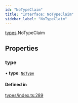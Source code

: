 ```yaml
---
id: "NoTypeClaim"
title: "Interface: NoTypeClaim"
sidebar_label: "NoTypeClaim"
---
```


[types](../../../modules/Types/Types.md).NoTypeClaim

## Properties

### type

• **type**: [`NoType`](../../../enums/Types/ClaimType/ClaimType.md#notype)

#### Defined in

[types/index.ts:289](https://github.com/PolymeshAssociation/polymesh-sdk/blob/95e180d28/src/types/index.ts#L289)
